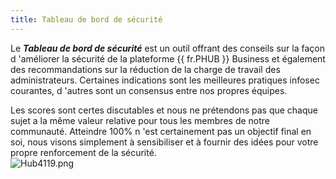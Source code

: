 ```yaml
---
title: Tableau de bord de sécurité
---
```

Le ***Tableau de bord de sécurité*** est un outil offrant des conseils sur la façon d 'améliorer la sécurité de la plateforme {{ fr.PHUB }} Business et également des recommandations sur la réduction de la charge de travail des administrateurs. Certaines indications sont les meilleures pratiques infosec courantes, d 'autres sont un consensus entre nos propres équipes.  

Les scores sont certes discutables et nous ne prétendons pas que chaque sujet a la même valeur relative pour tous les membres de notre communauté. Atteindre 100% n 'est certainement pas un objectif final en soi, nous visons simplement à sensibiliser et à fournir des idées pour votre propre renforcement de la sécurité.  
![Hub4119.png](/img/fr/hub/Hub4119.png) 

